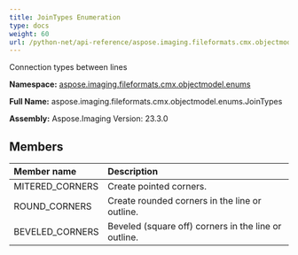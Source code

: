 ```yaml
---
title: JoinTypes Enumeration
type: docs
weight: 60
url: /python-net/api-reference/aspose.imaging.fileformats.cmx.objectmodel.enums/jointypes/
---
```


Connection types between lines

**Namespace:** [aspose.imaging.fileformats.cmx.objectmodel.enums](/imaging/python-net/api-reference/aspose.imaging.fileformats.cmx.objectmodel.enums/)

**Full Name:** aspose.imaging.fileformats.cmx.objectmodel.enums.JoinTypes

**Assembly:**  Aspose.Imaging Version: 23.3.0

## **Members**
|**Member name**|**Description**|
| :- | :- |
|MITERED_CORNERS|Create pointed corners.|
|ROUND_CORNERS|Create rounded corners in the line or outline.|
|BEVELED_CORNERS|Beveled (square off) corners in the line or outline.|
